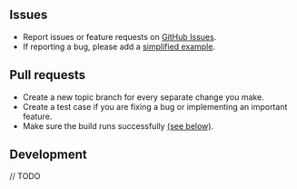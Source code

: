 ## Issues

- Report issues or feature requests on [GitHub Issues](https://github.com/js-cookie/java-cookie/issues).
- If reporting a bug, please add a [simplified example](http://sscce.org/).

## Pull requests
- Create a new topic branch for every separate change you make.
- Create a test case if you are fixing a bug or implementing an important feature.
- Make sure the build runs successfully [(see below)](#development).

## Development

// TODO
